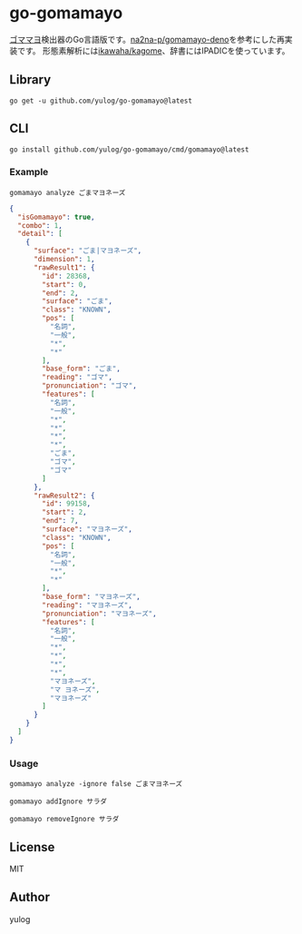 # go-gomamayo

[ゴママヨ](https://thinaticsystem.com/glossary/gomamayo)検出器のGo言語版です。[na2na-p/gomamayo-deno](https://github.com/na2na-p/gomamayo-deno)を参考にした再実装です。
形態素解析には[ikawaha/kagome](https://github.com/ikawaha/kagome)、辞書にはIPADICを使っています。

## Library

```
go get -u github.com/yulog/go-gomamayo@latest
```

## CLI
```
go install github.com/yulog/go-gomamayo/cmd/gomamayo@latest
```

### Example

```
gomamayo analyze ごまマヨネーズ
```

```json
{
  "isGomamayo": true,
  "combo": 1,
  "detail": [
    {
      "surface": "ごま|マヨネーズ",
      "dimension": 1,
      "rawResult1": {
        "id": 28368,
        "start": 0,
        "end": 2,
        "surface": "ごま",
        "class": "KNOWN",
        "pos": [
          "名詞",
          "一般",
          "*",
          "*"
        ],
        "base_form": "ごま",
        "reading": "ゴマ",
        "pronunciation": "ゴマ",
        "features": [
          "名詞",
          "一般",
          "*",
          "*",
          "*",
          "*",
          "ごま",
          "ゴマ",
          "ゴマ"
        ]
      },
      "rawResult2": {
        "id": 99158,
        "start": 2,
        "end": 7,
        "surface": "マヨネーズ",
        "class": "KNOWN",
        "pos": [
          "名詞",
          "一般",
          "*",
          "*"
        ],
        "base_form": "マヨネーズ",
        "reading": "マヨネーズ",
        "pronunciation": "マヨネーズ",
        "features": [
          "名詞",
          "一般",
          "*",
          "*",
          "*",
          "*",
          "マヨネーズ",
          "マ ヨネーズ",
          "マヨネーズ"
        ]
      }
    }
  ]
}
```

### Usage

```
gomamayo analyze -ignore false ごまマヨネーズ
```

```
gomamayo addIgnore サラダ
```

```
gomamayo removeIgnore サラダ
```

## License

MIT

## Author

yulog